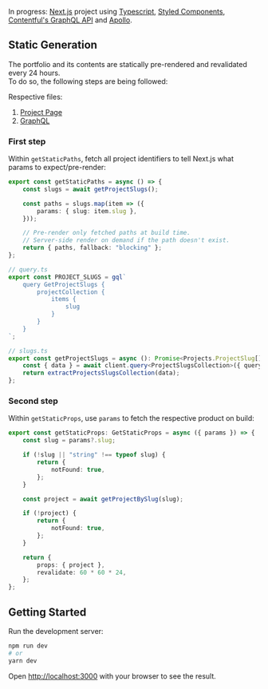 In progress:  [Next.js](https://nextjs.org/) project using [Typescript](https://www.typescriptlang.org/), [Styled Components](https://styled-components.com/), [Contentful's GraphQL API](https://www.contentful.com/developers/docs/references/graphql/) and [Apollo](https://www.apollographql.com/).

## Static Generation
The portfolio and its contents are statically pre-rendered and revalidated every 24 hours. <br/>
To do so, the following steps are being followed:

Respective files:
1. [Project Page](pages/project/[slug].tsx)
2. [GraphQL](app/lib/api)

### First step

Within `getStaticPaths`, fetch all project identifiers to tell Next.js what params to expect/pre-render:

```typescript
export const getStaticPaths = async () => {
    const slugs = await getProjectSlugs();

    const paths = slugs.map(item => ({
        params: { slug: item.slug },
    }));

    // Pre-render only fetched paths at build time.
    // Server-side render on demand if the path doesn't exist.
    return { paths, fallback: "blocking" };
};
```
```typescript
// query.ts
export const PROJECT_SLUGS = gql`
    query GetProjectSlugs {
        projectCollection {
            items {
                slug
            }
        }
    }
`;

// slugs.ts
export const getProjectSlugs = async (): Promise<Projects.ProjectSlug[]> => {
    const { data } = await client.query<ProjectSlugsCollection>({ query: PROJECT_SLUGS });
    return extractProjectsSlugsCollection(data);
};
```

### Second step

Within `getStaticProps`, use `params` to fetch the respective product on build:
```typescript
export const getStaticProps: GetStaticProps = async ({ params }) => {
    const slug = params?.slug;

    if (!slug || "string" !== typeof slug) {
        return {
            notFound: true,
        };
    }

    const project = await getProjectBySlug(slug);

    if (!project) {
        return {
            notFound: true,
        };
    }

    return {
        props: { project },
        revalidate: 60 * 60 * 24,
    };
};
```

## Getting Started

Run the development server:

```bash
npm run dev
# or
yarn dev
```

Open [http://localhost:3000](http://localhost:3000) with your browser to see the result.
